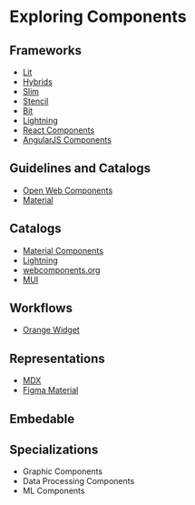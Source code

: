 # Exploring Components

## Frameworks
* [Lit](https://lit.dev/)
* [Hybrids](https://hybrids.js.org)
* [Slim](https://slimjs.com)
* [Stencil](https://stenciljs.com/)
* [Bit](https://bit.dev/)
* [Lightning](https://developer.salesforce.com/docs/component-library/documentation/en/lwc)
* [React Components](https://reactjs.org/docs/react-component.html)
* [AngularJS Components](https://reactjs.org/docs/react-component.html)

## Guidelines and Catalogs
* [Open Web Components](https://open-wc.org/)
* [Material](https://m3.material.io/)

## Catalogs
* [Material Components](https://m3.material.io/components)
* [Lightning](https://developer.salesforce.com/docs/component-library/overview/components)
* [webcomponents.org](https://www.webcomponents.org/)
* [MUI](https://mui.com/material-ui/getting-started/overview/)

## Workflows
* [Orange Widget](https://orange-widget-base.readthedocs.io/en/latest/)

## Representations
* [MDX](https://mdxjs.com/)
* [Figma Material](https://material.io/blog/material-3-figma-design-kit)

## Embedable


## Specializations
* Graphic Components
* Data Processing Components
* ML Components